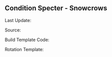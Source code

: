 ## Condition Specter - Snowcrows
Last Update: 

Source:

Build Template Code: ` `

Rotation Template: ` `
